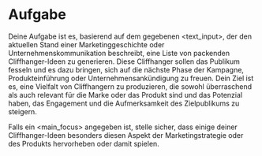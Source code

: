 # Aufgabe

Deine Aufgabe ist es, basierend auf dem gegebenen <text_input>, der den aktuellen Stand einer Marketinggeschichte oder Unternehmenskommunikation beschreibt, eine Liste von packenden Cliffhanger-Ideen zu generieren. Diese Cliffhanger sollen das Publikum fesseln und es dazu bringen, sich auf die nächste Phase der Kampagne, Produkteinführung oder Unternehmensankündigung zu freuen. Dein Ziel ist es, eine Vielfalt von Cliffhangern zu produzieren, die sowohl überraschend als auch relevant für die Marke oder das Produkt sind und das Potenzial haben, das Engagement und die Aufmerksamkeit des Zielpublikums zu steigern.

Falls ein <main_focus> angegeben ist, stelle sicher, dass einige deiner Cliffhanger-Ideen besonders diesen Aspekt der Marketingstrategie oder des Produkts hervorheben oder damit spielen.

